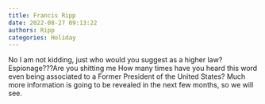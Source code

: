 ```yaml
---
title: Francis Ripp
date: 2022-08-27 09:13:22
authors: Ripp
categories: Holiday
---
```


 No I am not kidding, just who would you suggest as a higher law? Espionage???Are you shitting me How many times have you heard this word even being associated to a Former President of the United States? Much more information is going to be revealed in the next few months, so we will see.